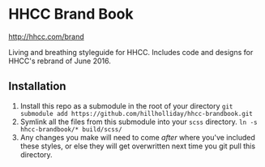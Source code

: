 # HHCC Brand Book
http://hhcc.com/brand

Living and breathing styleguide for HHCC. Includes code and designs for HHCC's rebrand of June 2016.

## Installation
1. Install this repo as a submodule in the root of your directory `git submodule add https://github.com/hillholliday/hhcc-brandbook.git`
2. Symlink all the files from this submodule into your `scss` directory. `ln -s hhcc-brandbook/* build/scss/`
3. Any changes you make will need to come *after* where you've included these styles, or else they will get overwritten next time you git pull this directory.
